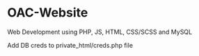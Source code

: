 # OAC-Website
Web Development using PHP, JS, HTML, CSS/SCSS and MySQL

Add DB creds to private_html/creds.php file
